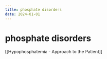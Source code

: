 ```yaml
---
title: phosphate disorders
date: 2024-01-01
---
```

# phosphate disorders

[[Hypophosphatemia - Approach to the Patient]]

